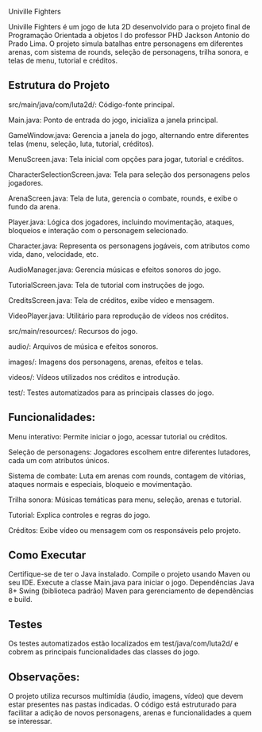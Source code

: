 Univille Fighters

Univille Fighters é um jogo de luta 2D desenvolvido para o projeto final de Programação Orientada a objetos I do professor PHD Jackson Antonio do Prado Lima.
O projeto simula batalhas entre personagens em diferentes arenas, com sistema de rounds, 
seleção de personagens, trilha sonora, e telas de menu, tutorial e créditos.

Estrutura do Projeto
--------------------

src/main/java/com/luta2d/: Código-fonte principal.

Main.java: Ponto de entrada do jogo, inicializa a janela principal.

GameWindow.java: Gerencia a janela do jogo, alternando entre diferentes telas (menu, seleção, luta, tutorial, créditos).

MenuScreen.java: Tela inicial com opções para jogar, tutorial e créditos.

CharacterSelectionScreen.java: Tela para seleção dos personagens pelos jogadores.

ArenaScreen.java: Tela de luta, gerencia o combate, rounds, e exibe o fundo da arena.

Player.java: Lógica dos jogadores, incluindo movimentação, ataques, bloqueios e interação com o personagem selecionado.

Character.java: Representa os personagens jogáveis, com atributos como vida, dano, velocidade, etc.

AudioManager.java: Gerencia músicas e efeitos sonoros do jogo.

TutorialScreen.java: Tela de tutorial com instruções de jogo.

CreditsScreen.java: Tela de créditos, exibe vídeo e mensagem.

VideoPlayer.java: Utilitário para reprodução de vídeos nos créditos.

src/main/resources/: Recursos do jogo.

audio/: Arquivos de música e efeitos sonoros.

images/: Imagens dos personagens, arenas, efeitos e telas.

videos/: Vídeos utilizados nos créditos e introdução.

test/: Testes automatizados para as principais classes do jogo.


Funcionalidades:
----------------

Menu interativo: Permite iniciar o jogo, acessar tutorial ou créditos.

Seleção de personagens: Jogadores escolhem entre diferentes lutadores, cada um com atributos únicos.

Sistema de combate: Luta em arenas com rounds, contagem de vitórias, ataques normais e especiais, bloqueio e movimentação.

Trilha sonora: Músicas temáticas para menu, seleção, arenas e tutorial.

Tutorial: Explica controles e regras do jogo.

Créditos: Exibe vídeo ou mensagem com os responsáveis pelo projeto.

Como Executar
--------------------

Certifique-se de ter o Java instalado.
Compile o projeto usando Maven ou seu IDE.
Execute a classe Main.java para iniciar o jogo.
Dependências
Java 8+
Swing (biblioteca padrão)
Maven para gerenciamento de dependências e build.

Testes
--------

Os testes automatizados estão localizados em test/java/com/luta2d/ e cobrem as principais funcionalidades das classes do jogo.

Observações:
-------------
O projeto utiliza recursos multimídia (áudio, imagens, vídeo) que devem estar presentes nas pastas indicadas.
O código está estruturado para facilitar a adição de novos personagens, arenas e funcionalidades a quem se interessar.
